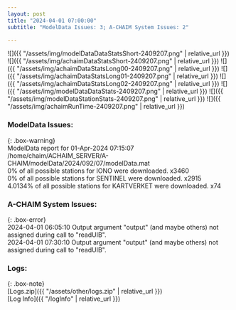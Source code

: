 ```yaml
---
layout: post
title: "2024-04-01 07:00:00"
subtitle: "ModelData Issues: 3; A-CHAIM System Issues: 2"

---
```


![]({{ "/assets/img/modelDataDataStatsShort-2409207.png" | relative_url }})
![]({{ "/assets/img/achaimDataStatsShort-2409207.png" | relative_url }})
![]({{ "/assets/img/achaimDataStatsLong00-2409207.png" | relative_url }})
![]({{ "/assets/img/achaimDataStatsLong01-2409207.png" | relative_url }})
![]({{ "/assets/img/achaimDataStatsLong02-2409207.png" | relative_url }})
![]({{ "/assets/img/modelDataDataStats-2409207.png" | relative_url }})
![]({{ "/assets/img/modelDataStationStats-2409207.png" | relative_url }})
![]({{ "/assets/img/achaimRunTime-2409207.png" | relative_url }})


### ModelData Issues:  
  
{: .box-warning}  
 ModelData report for 01-Apr-2024 07:15:07   
 /home/chaim/ACHAIM_SERVER/A-CHAIM/modelData/2024/092/07/modelData.mat   
 0% of all possible stations for IONO were downloaded. x3460   
 0% of all possible stations for SENTINEL were downloaded. x2915   
 4.0134% of all possible stations for KARTVERKET were downloaded. x74   
  
### A-CHAIM System Issues:  
  
{: .box-error}  
2024-04-01 06:05:10 Output argument "output" (and maybe others) not assigned during call to "readUIB".  
2024-04-01 07:30:10 Output argument "output" (and maybe others) not assigned during call to "readUIB".  

### Logs:  
  
{: .box-note}  
[Logs.zip]({{ "/assets/other/logs.zip" | relative_url }})  
[Log Info]({{ "/logInfo" | relative_url }})  
